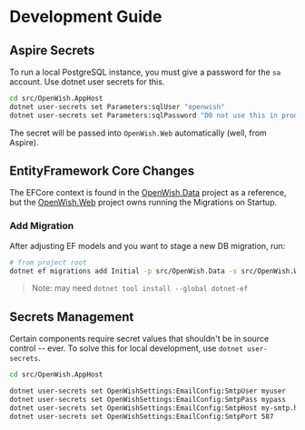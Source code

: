 # Development Guide

## Aspire Secrets

To run a local PostgreSQL instance, you must give a password for the `sa` account. Use dotnet user secrets for this.

```bash
cd src/OpenWish.AppHost
dotnet user-secrets set Parameters:sqlUser "openwish"
dotnet user-secrets set Parameters:sqlPassword "D0 not use this in prod!"
```

The secret will be passed into `OpenWish.Web` automatically (well, from Aspire).

## EntityFramework Core Changes

The EFCore context is found in the [OpenWish.Data](./src/OpenWish.Data) project as a reference, but the [OpenWish.Web](./src/OpenWish.Web) project owns running the Migrations on Startup. 

### Add Migration

After adjusting EF models and you want to stage a new DB migration, run:

```bash
# from project root
dotnet ef migrations add Initial -p src/OpenWish.Data -s src/OpenWish.Web
```

> Note: may need `dotnet tool install --global dotnet-ef`

## Secrets Management

Certain components require secret values that shouldn't be in source control -- ever. To solve this for local development, use `dotnet user-secrets`. 

```bash
cd src/OpenWish.AppHost

dotnet user-secrets set OpenWishSettings:EmailConfig:SmtpUser myuser
dotnet user-secrets set OpenWishSettings:EmailConfig:SmtpPass mypass
dotnet user-secrets set OpenWishSettings:EmailConfig:SmtpHost my-smtp.host.com
dotnet user-secrets set OpenWishSettings:EmailConfig:SmtpPort 587
```
